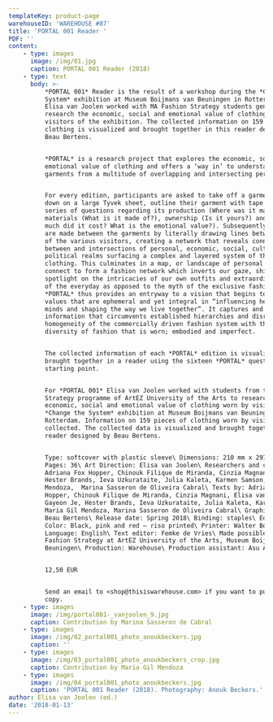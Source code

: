 ```yaml
---
templateKey: product-page
warehouseID: 'WAREHOUSE #87'
title: 'PORTAL 001 Reader '
PDF: ''
content:
    - type: images
      image: /img/01.jpg
      caption: PORTAL 001 Reader (2018)
    - type: text
      body: >-
          *PORTAL 001* Reader is the result of a workshop during the *Change the
          System* exhibition at Museum Boijmans van Beuningen in Rotterdam in which
          Elisa van Joolen worked with MA Fashion Strategy students generation 27 to
          research the economic, social and emotional value of clothing worn by
          visitors of the exhibition. The collected information on 159 pieces of
          clothing is visualized and brought together in this reader designed by
          Beau Bertens.


          *PORTAL* is a research project that explores the economic, social and
          emotional value of clothing and offers a ‘way in’ to understanding
          garments from a multitude of overlapping and intersecting perspectives.


          For every edition, participants are asked to take off a garment, lay it
          down on a large Tyvek sheet, outline their garment with tape and answer a
          series of questions regarding its production (Where was it made?),
          materials (What is it made of?), ownership (Is it yours?) and value (How
          much did it cost? What is the emotional value?). Subsequently connections
          are made between the garments by literally drawing lines between the items
          of the various visitors, creating a network that reveals connections
          between and intersections of personal, economic, social, cultural and
          political realms surfacing a complex and layered system of the reality of
          clothing. This culminates in a map, or landscape of personal stories that
          connect to form a fashion network which inverts our gaze, shining a
          spotlight on the intricacies of our own outfits and extraordinary aspects
          of the everyday as opposed to the myth of the exclusive fashion image.
          *PORTAL* thus provides an entryway to a vision that begins to prioritise
          values that are ephemeral and yet integral in “influencing hearts and
          minds and shaping the way we live together”. It captures and visualises
          information that circumvents established hierarchies and disrupts the
          homogeneity of the commercially driven fashion system with the refreshing
          diversity of fashion that is worn; embodied and imperfect.


          The collected information of each *PORTAL* edition is visualized and
          brought together in a reader using the sixteen *PORTAL* questions as their
          starting point.


          For *PORTAL 001* Elisa van Joolen worked with students from the MA Fashion
          Strategy programme of ArtEZ University of the Arts to research the
          economic, social and emotional value of clothing worn by visitors of the
          *Change the System* exhibition at Museum Boijmans van Beuningen in
          Rotterdam. Information on 159 pieces of clothing worn by visitors was
          collected. The collected data is visualized and brought together in a
          reader designed by Beau Bertens.


          Type: softcover with plastic sleeve\ Dimensions: 210 mm x 297 mm portrait\
          Pages: 36\ Art Direction: Elisa van Joolen\ Researchers and contributors:
          Adriana Fox Hopper, Chinouk Filique de Miranda, Cinzia Magnani, Gayeon Je,
          Hester Brands, Ieva Uzkurataite, Julia Kaleta, Karmen Samson, Maria Gil
          Mendoza,  Marina Sasseron de Oliveira Cabral\ Texts by: Adriana Fox
          Hopper, Chinouk Filique de Miranda, Cinzia Magnani, Elisa van Joolen,
          Gayeon Je, Hester Brands, Ieva Uzkurataite, Julia Kaleta, Karmen Samson,
          Maria Gil Mendoza, Marina Sasseron de Oliveira Cabral\ Graphic design:
          Beau Bertens\ Release date: Spring 2018\ Binding: staples\ Edition: 300\
          Color: Black, pink and red – riso printed\ Printer: Walter Books\
          Language: English\ Text editor: Femke de Vries\ Made possible by: MA
          Fashion Strategy at ArtEZ University of the Arts, Museum Boijmans van
          Beuningen\ Production: Warehouse\ Production assistant: Asu Aksu


          12,50 EUR


          Send an email to <shop@thisiswarehouse.com> if you want to purchase a
          copy.
    - type: images
      image: /img/portal001-_vanjoolen_9.jpg
      caption: Contribution by Marina Sasseron de Cabral
    - type: images
      image: /img/02_portal001_photo_anoukbeckers.jpg
      caption: ''
    - type: images
      image: /img/03_portal001_photo_anoukbeckers_crop.jpg
      caption: Contribution by Maria Gil Mendoza
    - type: images
      image: /img/04_portal001_photo_anoukbeckers.jpg
      caption: 'PORTAL 001 Reader (2018). Photography: Anouk Beckers.'
author: Elisa van Joolen (ed.)
date: '2018-01-13'
---
```


